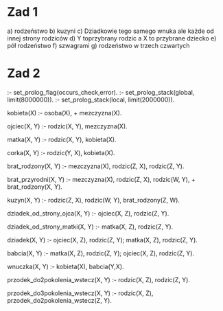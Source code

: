 # Zad 1
a) rodzeństwo
b) kuzyni
c) Dziadkowie tego samego wnuka ale każde od innej strony rodziców
d) Y toprzybrany rodzic a X to przybrane dziecko
e) pół rodzeństwo
f) szwagrami
g) rodzeństwo w trzech czwartych

# Zad 2

:- set_prolog_flag(occurs_check,error).
:- set_prolog_stack(global, limit(8000000)).
:- set_prolog_stack(local, limit(2000000)).


kobieta(X) :-
    osoba(X),
    \+ mezczyzna(X).


ojciec(X, Y) :-
    rodzic(X, Y),
    mezczyzna(X).


matka(X, Y) :-
    rodzic(X, Y),
    kobieta(X).


corka(X, Y) :-
    rodzic(Y, X),
    kobieta(X).

brat_rodzony(X, Y) :-
    mezczyzna(X),
    rodzic(Z, X),
    rodzic(Z, Y).
    

brat_przyrodni(X, Y) :-
    mezczyzna(X),
    rodzic(Z, X),
    rodzic(W, Y),
    \+ brat_rodzony(X, Y).

kuzyn(X, Y) :-
    rodzic(Z, X),
    rodzic(W, Y),
    brat_rodzony(Z, W).


dziadek_od_strony_ojca(X, Y) :-
    ojciec(X, Z),
    rodzic(Z, Y).


dziadek_od_strony_matki(X, Y) :-
    matka(X, Z),
    rodzic(Z, Y).


dziadek(X, Y) :-
    ojciec(X, Z),
    rodzic(Z, Y);
    matka(X, Z),
    rodzic(Z, Y).


babcia(X, Y) :-
    matka(X, Z),
    rodzic(Z, Y);
    ojciec(X, Z),
    rodzic(Z, Y).

wnuczka(X, Y) :-
    kobieta(X),
    babcia(Y,X).



przodek_do2pokolenia_wstecz(X, Y) :-
    rodzic(X, Z),
    rodzic(Z, Y).


przodek_do3pokolenia_wstecz(X, Y) :-
    rodzic(X, Z),
    przodek_do2pokolenia_wstecz(Z, Y).
